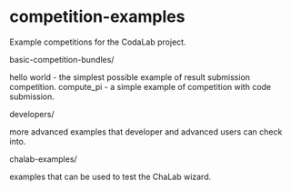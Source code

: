 competition-examples
====================

Example competitions for the CodaLab project.

basic-competition-bundles/

  hello world - the simplest possible example of result submission competition.
  compute_pi - a simple example of competition with code submission.
             
developers/
  
  more advanced examples that developer and advanced users can check into.

chalab-examples/
  
  examples that can be used to test the ChaLab wizard.
